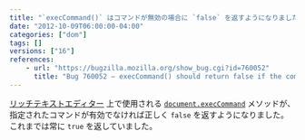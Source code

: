 ```yaml
---
title: "`execCommand()` はコマンドが無効の場合に `false` を返すようになりました"
date: "2012-10-09T06:00:00-04:00"
categories: ["dom"]
tags: []
versions: ["16"]
references:
    - url: "https://bugzilla.mozilla.org/show_bug.cgi?id=760052"
      title: "Bug 760052 – execCommand() should return false if the command isn’t enabled"
---
```

[リッチテキストエディター](https://developer.mozilla.org/docs/Rich-Text_Editing_in_Mozilla) 上で使用される [`document.execCommand`](https://developer.mozilla.org/docs/Web/API/document/execCommand) メソッドが、指定されたコマンドが有効でなければ正しく `false` を返すようになりました。これまでは常に `true` を返していました。
